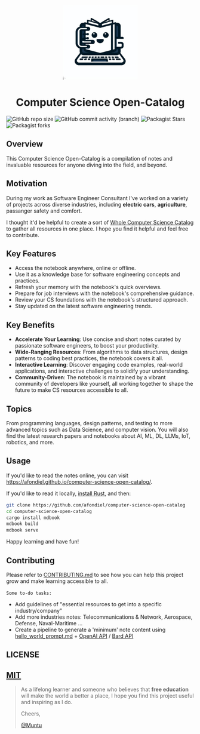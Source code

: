 <p align="center" width="100%">
    <img src="./outro/logo.jpg" width="200" style="border:0px solid #FFFFFF; padding:1px; margin:1px">
</p>

<h1 align="center" width="100%"> Computer Science Open-Catalog</h1>

![GitHub repo size](https://img.shields.io/github/repo-size/afondiel/computer-science-open-catalog) ![GitHub commit activity (branch)](https://img.shields.io/github/commit-activity/t/afondiel/computer-science-open-catalog/master) ![Packagist Stars](https://img.shields.io/github/stars/afondiel/computer-science-open-catalog.svg) ![Packagist forks](https://img.shields.io/github/forks/afondiel/computer-science-open-catalog.svg) 

## Overview

This Computer Science Open-Catalog is a compilation of notes and invaluable resources for anyone diving into the field, and beyond.

## Motivation

During my work as Software Engineer Consultant I've worked on a variety of projects across diverse industries, including **electric cars**, **agriculture**, passanger safety and comfort.

I thought it'd be helpful to create a sort of [Whole Computer Science Catalog](https://en.wikipedia.org/wiki/Whole_Earth_Catalog) to gather all resources in one place. I hope you find it helpful and feel free to contribute.

## Key Features
- Access the notebook anywhere, online or offline.
- Use it as a knowledge base for software engineering concepts and practices.
- Refresh your memory with the notebook's quick overviews.
- Prepare for job interviews with the notebook's comprehensive guidance.
- Review your CS foundations with the notebook's structured approach.
- Stay updated on the latest software engineering trends.


## Key Benefits
- **Accelerate Your Learning**: Use concise and short notes curated by passionate software engineers, to boost your productivity.
- **Wide-Ranging Resources**: From algorithms to data structures, design patterns to coding best practices, the notebook covers it all.
- **Interactive Learning**: Discover engaging code examples, real-world applications, and interactive challenges to solidify your understanding.
- **Community-Driven**: The notebook is maintained by a vibrant community of developers like yourself, all working together to shape the future to make CS resources accessible to all.


## Topics

From programming languages, design patterns, and testing to more advanced topics such as Data Science, and computer vision. You will also find the latest research papers and notebooks about AI, ML, DL, LLMs, IoT, robotics, and more.

## Usage

If you'd like to read the notes online, you can visit https://afondiel.github.io/computer-science-open-catalog/.

If you'd like to read it locally, [install Rust](https://www.rust-lang.org/tools/install), and then:

```bash
git clone https://github.com/afondiel/computer-science-open-catalog
cd computer-science-open-catalog
cargo install mdbook
mdbook build
mdbook serve
```

Happy learning and have fun!

## Contributing

Please refer to [CONTRIBUTING.md](./CONTRIBUTING.md) to see how you can help this project grow and make learning accessible to all.


`Some to-do tasks:`

- Add guidelines of "essential resources to get into a specific industry/company"
- Add more industries notes: Telecommunications & Network, Aerospace, Defense, Naval-Maritime ...
- Create a pipeline to generate a 'minimum' note content using [hello_world_prompt.md](./hello_world_prompt.md) + [OpenAI API](https://openai.com/blog/openai-api) / [Bard API ](https://www.googlecloudcommunity.com/gc/AI-ML/Google-Bard-API/m-p/538517#M1526)  

## LICENSE

[MIT](https://en.wikipedia.org/wiki/MIT_License)
--

>As a lifelong learner and someone who believes that **free education** will make the world a better a place, I hope you find this project useful and inspiring as I do.
>
>Cheers,
>
>[@Muntu](https://github.com/afondiel)


